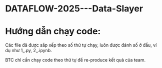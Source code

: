 # DATAFLOW-2025---Data-Slayer

# Hướng dẫn chạy code:
Các file đã được sắp xếp theo số thứ tự chạy, luôn được đánh số ở đầu, ví dụ như 1_<abc>.py, 2_<abc>.ipynb.

BTC chỉ cần chạy code theo thứ tự để re-produce kết quả của team.
